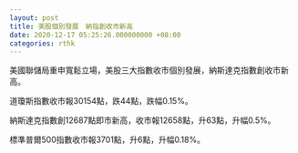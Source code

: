 ```yaml
---
layout: post
title: 美股個別發展　納指創收市新高
date: 2020-12-17 05:25:26.000000000 +08:00
categories: rthk
---
```


美國聯儲局重申寬鬆立場，美股三大指數收市個別發展，納斯達克指數創收市新高。

道瓊斯指數收市報30154點，跌44點，跌幅0.15%。

納斯達克指數創12687點即市新高，收市報12658點，升63點，升幅0.5%。

標準普爾500指數收市報3701點，升6點，升幅0.18%。
